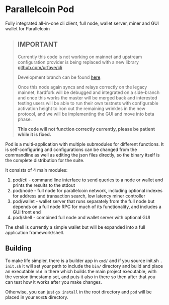 # Parallelcoin Pod

Fully integrated all-in-one cli client, full node, wallet server, miner and GUI wallet for Parallelcoin

> ## IMPORTANT
> 
> Currently this code is not working on mainnet and upstream configuration provider is being replaced with a new library [github.com/urfave/cli](https://github.com/urfave/cli)
> 
> Development branch can be found [here](https://seed1.parallelcoin.io/dev/pod/src/branch/dev).
>  
> Once this node again syncs and relays correctly on the legacy mainnet, hardfork will be debugged and integrated on a side-branch and once this works the master will be merged back and interested testing users will be able to run their own testnets with configurable activation height to iron out the remaining wrinkles in the new protocol, and we will be implementing the GUI and move into beta phase.
> 
> **This code will not function correctly currently, please be patient while it is fixed.**

Pod is a multi-application with multiple submodules for different functions. It is self-configuring and configurations can be changed from the commandline as well as editing the json files directly, so the binary itself is the complete distribution for the suite.

It consists of 4 main modules:

1. pod/ctl - command line interface to send queries to a node or wallet and prints the results to the stdout
2. pod/node - full node for parallelcoin network, including optional indexes for address and transaction search, low latency miner controller
3. pod/wallet - wallet server that runs separately from the full node but depends on a full node RPC for much of its functionality, and includes a GUI front end
4. pod/shell - combined full node and wallet server with optional GUI

The shell is currently a simple wallet but will be expanded into a full application framework/shell.

## Building

To make life simpler, there is a builder app in `cmd/` and if you source init.sh `. init.sh` it will set your path to include the `bin/` directory and build and place an executable `bld` in there which builds the main project executable, with the version timestamp set, and puts it also in there so then after that you can test how it works after you make changes.

Otherwise, you can just `go install` in the root directory and `pod` will be placed in your `GOBIN` directory.
